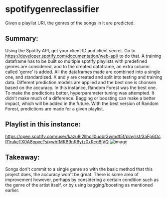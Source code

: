 # spotifygenreclassifier
Given a playlist URI, the genres of the songs in it are predicted.

## Summary:
Using the Spotify API, get your client ID and client secret. Go to https://developer.spotify.com/documentation/web-api/ to do that.
A training dataframe has to be built so multiple spotify playlists with predefined genres are considered, and to the created dataframe, an extra column called 'genre' is added.
All the dataframes made are combined into a single one, and standardized. X and y are created and split into testing and training data. Different prediction models are applied
and the best one is chonsen based on the accuracy. In this instance, Random Forest was the best one. To make the predictions better, hyperparameter tuning was attempted. 
It didn't make much of a difference. Bagging or boosting can make a better impact, which will be added in the future. With the best version of Random Forest, predictions are made
for a given playlist.

## Playlist in this instance:
https://open.spotify.com/user/kazu8l2llhpll0uobr3wmdt5f/playlist/3aFp6OcR1rukcTX0A8ppxe?si=whfMK89nR6ytz0xRcq8jVQ
![image](https://user-images.githubusercontent.com/57229722/106105386-ef594f00-6169-11eb-971d-7fa728234d5b.png)

## Takeaway:
Songs don't commit to a single genre so with the basic method that this project does, the accuracy won't be great. There is some area of improvement however, perhaps by considering a certain condition such as the genre of the artist itself, or by using bagging/boosting as mentioned earlier.
